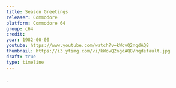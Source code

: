 ```yaml
---
title: Season Greetings
releaser: Commodore
platform: Commodore 64
group: c64
credit:
year: 1982-00-00
youtube: https://www.youtube.com/watch?v=kWovQ2ngdAQ8
thumbnail: https://i3.ytimg.com/vi/kWovQ2ngdAQ8/hqdefault.jpg
draft: true
type: timeline
---
```


.
